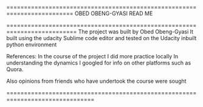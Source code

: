 =========================================================================
OBED OBENG-GYASI
READ ME

==========================================================================
The project was built by Obed Obeng-Gyasi
It built using the udacity Sublime code editor and tested on the 
Udacity inbuilt python environment

References:
In the course of the project I did more practice locally 
In understanding the dynamics I googled for info on other platforms 
such as Quora.
 
 Also opinions from friends who have undertook the course were sought



===============================================================================
